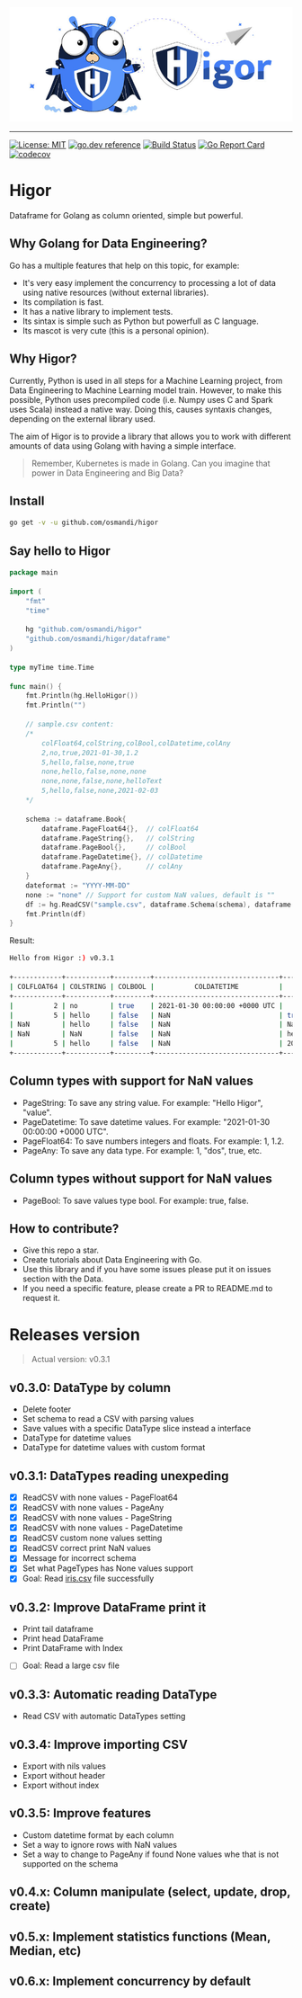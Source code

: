 ![higor_logo](higor_logo.jpg)

------

[![License: MIT](https://img.shields.io/badge/License-MIT-yellow.svg)](https://opensource.org/licenses/MIT) 
[![go.dev reference](https://img.shields.io/badge/go.dev-reference-007d9c?logo=go&logoColor=white&style=flat-square)](https://pkg.go.dev/github.com/osmandi/higor)
[![Build Status](https://travis-ci.com/osmandi/higor.svg?branch=master)](https://travis-ci.com/osmandi/higor)
[![Go Report Card](https://goreportcard.com/badge/github.com/osmandi/higor)](https://goreportcard.com/report/github.com/osmandi/higor)
[![codecov](https://codecov.io/gh/osmandi/higor/branch/master/graph/badge.svg)](https://codecov.io/gh/osmandi/higor)

# Higor

Dataframe for Golang as column oriented, simple but powerful.

## Why Golang for Data Engineering?

Go has a multiple features that help on this topic, for example:
- It's very easy implement the concurrency to processing a lot of data using native resources (without external libraries).
- Its compilation is fast.
- It has a native library to implement tests.
- Its sintax is simple such as Python but powerfull as C language.
- Its mascot is very cute (this is a personal opinion).

## Why Higor?

Currently, Python is used in all steps for a Machine Learning project, from Data Engineering to Machine Learning model train. However, to make this possible, Python uses precompiled code (i.e. Numpy uses C and Spark uses Scala) instead a native way. Doing this, causes syntaxis changes, depending on the external library used.

The aim of Higor is to provide a library that allows you to work with different amounts of data using Golang with having a simple interface.

> Remember, Kubernetes is made in Golang. Can you imagine that power in Data Engineering and Big Data?

## Install

```Bash
go get -v -u github.com/osmandi/higor
```

## Say hello to Higor

```Go
package main

import (
	"fmt"
	"time"

	hg "github.com/osmandi/higor"
	"github.com/osmandi/higor/dataframe"
)

type myTime time.Time

func main() {
	fmt.Println(hg.HelloHigor())
	fmt.Println("")

	// sample.csv content:
	/*
		colFloat64,colString,colBool,colDatetime,colAny
		2,no,true,2021-01-30,1.2
		5,hello,false,none,true
		none,hello,false,none,none
		none,none,false,none,helloText
		5,hello,false,none,2021-02-03
	*/

	schema := dataframe.Book{
		dataframe.PageFloat64{},  // colFloat64
		dataframe.PageString{},   // colString
		dataframe.PageBool{},     // colBool
		dataframe.PageDatetime{}, // colDatetime
		dataframe.PageAny{},      // colAny
	}
	dateformat := "YYYY-MM-DD"
	none := "none" // Support for custom NaN values, default is ""
	df := hg.ReadCSV("sample.csv", dataframe.Schema(schema), dataframe.Dateformat(dateformat), dataframe.None(none))
	fmt.Println(df)
}
```

Result:

```Bash
Hello from Higor :) v0.3.1

+------------+-----------+---------+-------------------------------+------------+
| COLFLOAT64 | COLSTRING | COLBOOL |          COLDATETIME          |   COLANY   |
+------------+-----------+---------+-------------------------------+------------+
|          2 | no        | true    | 2021-01-30 00:00:00 +0000 UTC |        1.2 |
|          5 | hello     | false   | NaN                           | true       |
| NaN        | hello     | false   | NaN                           | NaN        |
| NaN        | NaN       | false   | NaN                           | helloText  |
|          5 | hello     | false   | NaN                           | 2021-02-03 |
+------------+-----------+---------+-------------------------------+------------+
```

## Column types with support for NaN values
- PageString: To save any string value. For example: "Hello Higor", "value".
- PageDatetime: To save datetime values. For example: "2021-01-30 00:00:00 +0000 UTC".
- PageFloat64: To save numbers integers and floats. For example: 1, 1.2.
- PageAny: To save any data type. For example: 1, "dos", true, etc.

## Column types without support for NaN values
- PageBool: To save values type bool. For example: true, false.

## How to contribute?
- Give this repo a star.
- Create tutorials about Data Engineering with Go.
- Use this library and if you have some issues please put it on issues section with the Data.
- If you need a specific feature, please create a PR to README.md to request it.

# Releases version

> Actual version: v0.3.1

## v0.3.0: DataType by column
- Delete footer
- Set schema to read a CSV with parsing values
- Save values with a specific DataType slice instead a interface
- DataType for datetime values
- DataType for datetime values with custom format

## v0.3.1: DataTypes reading unexpeding
- [x] ReadCSV with none values - PageFloat64
- [x] ReadCSV with none values - PageAny
- [x] ReadCSV with none values - PageString
- [x] ReadCSV with none values - PageDatetime
- [x] ReadCSV custom none values setting
- [x] ReadCSV correct print NaN values
- [x] Message for incorrect schema
- [x] Set what PageTypes has None values support
- [x] Goal: Read [iris.csv](https://gist.github.com/netj/8836201) file successfully

## v0.3.2: Improve DataFrame print it
- Print tail dataframe
- Print head DataFrame
- Print DataFrame with Index
- [ ] Goal: Read a large csv file

## v0.3.3: Automatic reading DataType
- Read CSV with automatic DataTypes setting

## v0.3.4: Improve importing CSV
- Export with nils values
- Export without header
- Export without index

## v0.3.5: Improve features
- Custom datetime format by each column
- Set a way to ignore rows with NaN values
- Set a way to change to PageAny if found None values whe that is not supported on the schema

## v0.4.x: Column manipulate (select, update, drop, create)

## v0.5.x: Implement statistics functions (Mean, Median, etc)

## v0.6.x: Implement concurrency by default
